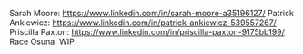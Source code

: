 Sarah Moore: https://www.linkedin.com/in/sarah-moore-a35196127/
Patrick Ankiewicz: https://www.linkedin.com/in/patrick-ankiewicz-539557267/
Priscilla Paxton: https://www.linkedin.com/in/priscilla-paxton-9175bb199/
Race Osuna: WIP
